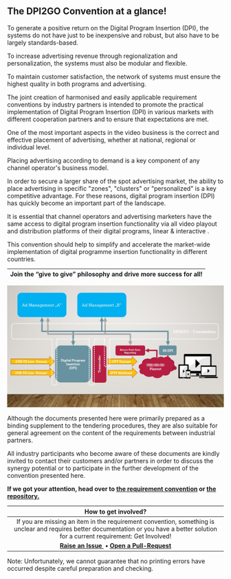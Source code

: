 ## The DPI2GO Convention at a glance! 

To generate a positive return on the Digital Program Insertion (DPI), the systems do not have just to be inexpensive and robust, but also have to be largely standards-based.

To increase advertising revenue through regionalization and personalization, the systems must also be modular and flexible. 

To maintain customer satisfaction, the network of systems must ensure the highest quality in both programs and advertising.

The joint creation of harmonised and easily applicable requirement conventions by industry partners is intended to promote the practical implementation of Digital Program Insertion (DPI) in various markets with different cooperation partners and to ensure that expectations are met.

One of the most important aspects in the video business is the correct and effective placement of advertising, whether at national, regional or individual level. 

Placing advertising according to demand is a key component of any channel operator's business model. 

In order to secure a larger share of the spot advertising market, the ability to place advertising in specific "zones", "clusters" or "personalized" is a key competitive advantage. For these reasons, digital program insertion (DPI) has quickly become an important part of the landscape. 

It is essential that channel operators and advertising marketers have the same access to digital program insertion functionality via all video playout and distribution platforms of their digital programs, linear & interactive . 

This convention should help to simplify and accelerate the market-wide implementation of digital programme insertion functionality in different countries. 

|**Join the “give to give” philosophy and drive more success for all!**|
| :------------------------------------------------------------------------------------------------------------------------------------: |


![DPI Landscape](DPI2GO-Overview.jpg)

Although the documents presented here were primarily prepared as a binding supplement to the tendering procedures, they are also suitable for general agreement on the content of the requirements between industrial partners.

All industry participants who become aware of these documents are kindly invited to contact their customers and/or partners in order to discuss the synergy potential or to participate in the further development of the convention presented here.

**If we got your attention, head over to [the requirement convention](https://github.com/dpi2go/dpi2go.github.io/blob/master/README.md) or [the repository.](https://github.com/dpi2go/dpi2go.github.io)**

|                     How to get involved?                     |
| :----------------------------------------------------------: |
| If you are missing an item in the requirement convention, something is unclear and requires better documentation or you have a better solution for a current requirement: Get Involved! |
| **<a href='https://github.com/dpi2go/dpi2go.github.io/issues' class='btn btn-primary'>Raise an Issue </a> • <a href='https://github.com/dpi2go/dpi2go.github.io/pulls' class='btn btn-primary'>Open a Pull-Request</a>** |

Note: Unfortunately, we cannot guarantee that no printing errors have occurred despite careful preparation and checking.


